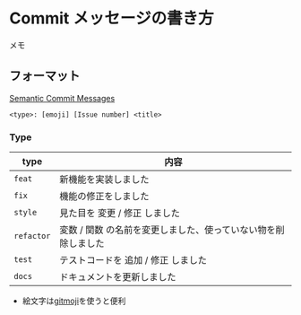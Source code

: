 # Commit メッセージの書き方
メモ

## フォーマット

[Semantic Commit Messages](https://gist.github.com/joshbuchea/6f47e86d2510bce28f8e7f42ae84c716)

```
<type>: [emoji] [Issue number] <title>
```

### Type
| type | 内容 |
| --- | --- |
| `feat` | 新機能を実装しました |
| `fix` | 機能の修正をしました |
| `style` | 見た目を 変更 / 修正 しました |
| `refactor` | 変数 / 関数 の名前を変更しました、使っていない物を削除しました |
| `test` | テストコードを 追加 / 修正 しました | 
| `docs` | ドキュメントを更新しました |


* 絵文字は[gitmoji](https://gitmoji.dev/)を使うと便利